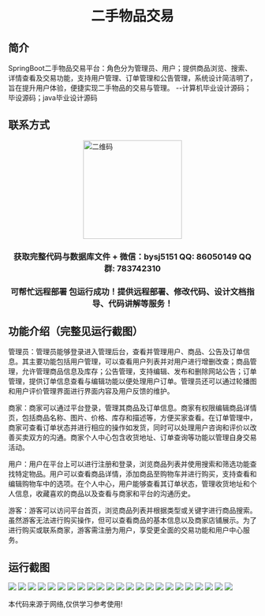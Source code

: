 <p><h1 align="center">二手物品交易</h1></p>

## 简介
SpringBoot二手物品交易平台：角色分为管理员、用户；提供商品浏览、搜索、详情查看及交易功能，支持用户管理、订单管理和公告管理，系统设计简洁明了，旨在提升用户体验，便捷实现二手物品的交易与管理。    --计算机毕业设计源码；毕设源码；java毕业设计源码


## 联系方式
<img src="https://bs-1329754181.cos.ap-shanghai.myqcloud.com/wx.jpg" alt="二维码" style="display: block; margin: 0 auto;" width="200px">
<p><h3 align="center">获取完整代码与数据库文件 + 微信：bysj5151 QQ: 86050149 QQ群: 783742310</h3></p>
<p><h3 align="center">可帮忙远程部署 包运行成功！提供远程部署、修改代码、设计文档指导、代码讲解等服务！</h3></p>

## 功能介绍（完整见运行截图）
管理员：管理员能够登录进入管理后台，查看并管理用户、商品、公告及订单信息。其主要功能包括用户管理，可以查看用户列表并对用户进行增删改查；商品管理，允许管理商品信息及库存；公告管理，支持编辑、发布和删除网站公告；订单管理，提供订单信息查看与编辑功能以便处理用户订单。管理员还可以通过轮播图和用户评价管理界面进行界面内容及用户反馈的维护。

商家：商家可以通过平台登录，管理其商品及订单信息。商家有权限编辑商品详情页，包括商品名称、图片、价格、库存和描述等，方便买家查看。在订单管理中，商家可查看订单状态并进行相应的操作如发货，同时可以处理用户咨询和评价以改善买卖双方的沟通。商家个人中心包含收货地址、订单查询等功能以管理自身交易活动。

用户：用户在平台上可以进行注册和登录，浏览商品列表并使用搜索和筛选功能查找特定物品。用户可以查看商品详情，添加商品至购物车并进行购买，支持查看和编辑购物车中的选项。在个人中心，用户能够查看其订单状态，管理收货地址和个人信息，收藏喜欢的商品以及查看与商家和平台的沟通历史。

游客：游客可以访问平台首页，浏览商品列表并根据类型或关键字进行商品搜索。虽然游客无法进行购买操作，但可以查看商品的基本信息以及商家店铺展示。为了进行购买或联系商家，游客需注册为用户，享受更全面的交易功能和用户中心服务。


## 运行截图
![](https://bs-1329754181.cos.ap-shanghai.myqcloud.com/spring/secondHandGoodsTrading/img/001.jpg)
![](https://bs-1329754181.cos.ap-shanghai.myqcloud.com/spring/secondHandGoodsTrading/img/002.jpg)
![](https://bs-1329754181.cos.ap-shanghai.myqcloud.com/spring/secondHandGoodsTrading/img/003.jpg)
![](https://bs-1329754181.cos.ap-shanghai.myqcloud.com/spring/secondHandGoodsTrading/img/004.jpg)
![](https://bs-1329754181.cos.ap-shanghai.myqcloud.com/spring/secondHandGoodsTrading/img/005.jpg)
![](https://bs-1329754181.cos.ap-shanghai.myqcloud.com/spring/secondHandGoodsTrading/img/006.jpg)
![](https://bs-1329754181.cos.ap-shanghai.myqcloud.com/spring/secondHandGoodsTrading/img/007.jpg)
![](https://bs-1329754181.cos.ap-shanghai.myqcloud.com/spring/secondHandGoodsTrading/img/008.jpg)
![](https://bs-1329754181.cos.ap-shanghai.myqcloud.com/spring/secondHandGoodsTrading/img/009.jpg)
![](https://bs-1329754181.cos.ap-shanghai.myqcloud.com/spring/secondHandGoodsTrading/img/010.jpg)
![](https://bs-1329754181.cos.ap-shanghai.myqcloud.com/spring/secondHandGoodsTrading/img/011.jpg)
![](https://bs-1329754181.cos.ap-shanghai.myqcloud.com/spring/secondHandGoodsTrading/img/012.jpg)
![](https://bs-1329754181.cos.ap-shanghai.myqcloud.com/spring/secondHandGoodsTrading/img/013.jpg)
![](https://bs-1329754181.cos.ap-shanghai.myqcloud.com/spring/secondHandGoodsTrading/img/014.jpg)
![](https://bs-1329754181.cos.ap-shanghai.myqcloud.com/spring/secondHandGoodsTrading/img/015.jpg)
![](https://bs-1329754181.cos.ap-shanghai.myqcloud.com/spring/secondHandGoodsTrading/img/016.jpg)
![](https://bs-1329754181.cos.ap-shanghai.myqcloud.com/spring/secondHandGoodsTrading/img/017.jpg)
![](https://bs-1329754181.cos.ap-shanghai.myqcloud.com/spring/secondHandGoodsTrading/img/018.jpg)
![](https://bs-1329754181.cos.ap-shanghai.myqcloud.com/spring/secondHandGoodsTrading/img/019.jpg)
![](https://bs-1329754181.cos.ap-shanghai.myqcloud.com/spring/secondHandGoodsTrading/img/020.jpg)
![](https://bs-1329754181.cos.ap-shanghai.myqcloud.com/spring/secondHandGoodsTrading/img/021.jpg)
![](https://bs-1329754181.cos.ap-shanghai.myqcloud.com/spring/secondHandGoodsTrading/img/022.jpg)
![](https://bs-1329754181.cos.ap-shanghai.myqcloud.com/spring/secondHandGoodsTrading/img/023.jpg)

<p>本代码来源于网络,仅供学习参考使用!</p>
